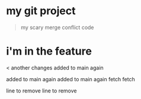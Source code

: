 # my git project

> my scary merge conflict code

# i'm in the feature

< another changes
added to main again

added to main again
added to main again fetch fetch

line to remove line to remove
